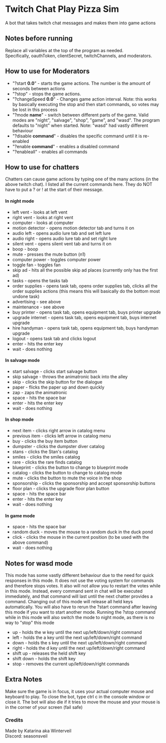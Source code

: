 # Twitch Chat Play Pizza Sim
A bot that takes twitch chat messages and makes them into game actions

## Notes before running
Replace all variables at the top of the program as needed.  
Specifically, oauthToken, clientSecret, twitchChannels, and moderators.

## How to use for Moderators
- "?start **0.0**" - starts the game actions. The number is the amount of seconds between actions
- "?stop" - stops the game actions.
- "?changeSpeed **0.0**" - Changes game action interval. Note: this works by basically executing the stop and then start commands, so votes may be lost in this process
- "?mode **name**" - switch between different parts of the game. Valid modes are "night", "salvage", "shop", "game", and "wasd". The program defaults to "night" when started. Note: "wasd" had vastly different behaviour
- "?disable **command**" - disables the specific command until it is re-enabled
- "?enable **command**" - enables a disabled command
- "?enableall" - enables all commands

## How to use for chatters
Chatters can cause game actions by typing one of the many actions (in the above twitch chat). I listed all the current commands here. They do NOT have to put a ? or ! at the start of their message.

#### In night mode
- left vent - looks at left vent
- right vent - looks at right vent
- computer - looks at computer
- motion detector - opens motion detector tab and turns it on
- audio left - opens audio lure tab and set left lure
- audio right - opens audio lure tab and set right lure
- silent vent - opens silent vent tab and turns it on
- boop - boop
- mute - presses the mute button (n1)
- computer power - toggles computer power
- toggle fan - toggles fan
- skip ad - hits all the possible skip ad places (currently only has the first ad)
- tasks - opens the tasks tab
- order supplies - opens task tab, opens order supplies tab, clicks all the order supplies actions (this means this will basically do the bottom most undone task)
- advertising - see above
- maintenance - see above
- buy printer - opens task tab, opens equipment tab, buys printer upgrade
- upgrade internet - opens task tab, opens equipment tab, buys internet upgrade
- hire handyman - opens task tab, opens equipment tab, buys handyman upgrade
- logout - opens task tab and clicks logout
- enter - hits the enter key
- wait - does nothing

#### In salvage mode
- start salvage - clicks start salvage button
- skip salvage - throws the animatronic back into the alley
- skip - clicks the skip button for the dialogue
- paper - flicks the paper up and down quickly
- zap - zaps the animatronic
- space - hits the space bar
- enter - hits the enter key
- wait - does nothing

#### In shop mode
- next item - clicks right arrow in catalog menu
- previous item - clicks left arrow in catalog menu
- buy - clicks the buy item button
- dumpster - clicks the dumpster diver catalog
- stans - clicks the Stan's catalog
- smiles - clicks the smiles catalog
- rare - clicks the rare finds catalog
- blueprint - clicks the button to change to blueprint mode
- catalog - clicks the button to change to catalog mode
- mute - clicks the button to mute the voice in the shop
- sponsorship - clicks the sponsorship and accept sponsorship buttons
- floor plan - clicks the upgrade floor plan button
- space - hits the space bar
- enter - hits the enter key
- wait - does nothing

#### In game mode
- space - hits the space bar
- random duck - moves the mouse to a random duck in the duck pond
- click - clicks the mouse in the current position (to be used with the above command)
- wait - does nothing

## Notes for wasd mode
This mode has some vastly different behaviour due to the need for quick responses in this mode. It does not use the voting system for commands and therefore stops votes. It also will not allow you to restart the votes while in this mode. Instead, every command sent in chat will be executed immediately, and that command will last until the next chatter provides a command. Changing out of this mode will release all held keys automatically. You will also have to rerun the ?start command after leaving this mode if you want to start another mode. Running the ?stop command while in this mode will also switch the mode to night mode, as there is no way to "stop" this mode

- up - holds the w key until the next up/left/down/right command
- left - holds the a key until the next up/left/down/right command
- down - holds the s key until the next up/left/down/right command
- right - holds the d key until the next up/left/down/right command
- shift up - releases the held shift key
- shift down - holds the shift key
- stop - removes the current up/left/down/right commands

## Extra Notes
Make sure the game is in focus, it uses your actual computer mouse and keyboard to play.
To close the bot, type ctrl c in the console window or close it. The bot will also die if it tries to move the mouse and your mouse is in the corner of your screen (fail safe)

### Credits
Made by Katarina aka Winterveil  
Discord: seasonsveil  